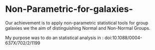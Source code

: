 # Non-Parametric-for-galaxies-
 Our achievement is to apply non-parametric statistical tools for 
 group galaxies we the aim of distinguishing Normal and Non-Normal Groups. 

My purpose was to do an statistical analysis in : doi:10.1088/0004-637X/702/2/1199 
